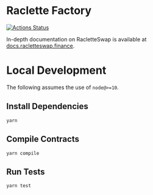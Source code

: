 # Raclette Factory

[![Actions Status](https://github.com/racletteswap/raclette-swap-core/workflows/CI/badge.svg)](https://github.com/racletteswap/raclette-swap-core/actions)

In-depth documentation on RacletteSwap is available at [docs.racletteswap.finance](https://docs.racletteswap.finance/).

# Local Development

The following assumes the use of `node@>=10`.

## Install Dependencies

`yarn`

## Compile Contracts

`yarn compile`

## Run Tests

`yarn test`
